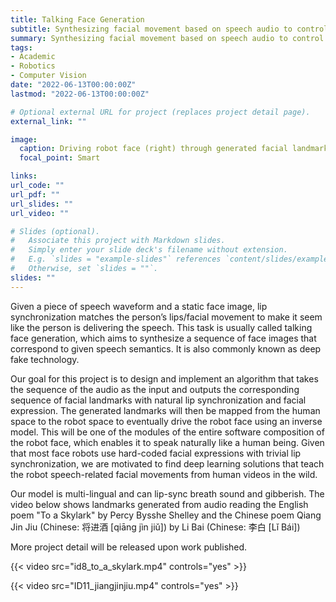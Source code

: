```yaml
---
title: Talking Face Generation
subtitle: Synthesizing facial movement based on speech audio to control robot face
summary: Synthesizing facial movement based on speech audio to control robot face
tags:
- Academic
- Robotics
- Computer Vision
date: "2022-06-13T00:00:00Z"
lastmod: "2022-06-13T00:00:00Z"

# Optional external URL for project (replaces project detail page).
external_link: ""

image:
  caption: Driving robot face (right) through generated facial landmarks (mid) from speech audio (left). 
  focal_point: Smart

links:
url_code: ""
url_pdf: ""
url_slides: ""
url_video: ""

# Slides (optional).
#   Associate this project with Markdown slides.
#   Simply enter your slide deck's filename without extension.
#   E.g. `slides = "example-slides"` references `content/slides/example-slides.md`.
#   Otherwise, set `slides = ""`.
slides: ""
---
```


Given a piece of speech waveform and a static face image, lip synchronization matches the person’s lips/facial movement to make it seem like the person is delivering the speech. This task is usually called talking face generation, which aims to synthesize a sequence of face images that correspond to given speech semantics. It is also commonly known as deep fake technology.

Our goal for this project is to design and implement an algorithm that takes the sequence of the audio as the input and outputs the corresponding sequence of facial landmarks with natural lip synchronization and facial expression. The generated landmarks will then be mapped from the human space to the robot space to eventually drive the robot face using an inverse model. This will be one of the modules of the entire software composition of the robot face, which enables it to speak naturally like a human being. Given that most face robots use hard-coded facial expressions with trivial lip synchronization, we are motivated to find deep learning solutions that teach the robot speech-related facial movements from human videos in the wild.

Our model is multi-lingual and can lip-sync breath sound and gibberish. The video below shows landmarks generated from audio reading the English poem "To a Skylark" by Percy Bysshe Shelley and the Chinese poem Qiang Jin Jiu (Chinese: 将进酒 [qiāng jìn jiǔ]) by Li Bai (Chinese: 李白 [Lǐ Bái])

More project detail will be released upon work published.

{{< video src="id8_to_a_skylark.mp4" controls="yes" >}}

{{< video src="ID11_jiangjinjiu.mp4" controls="yes" >}}